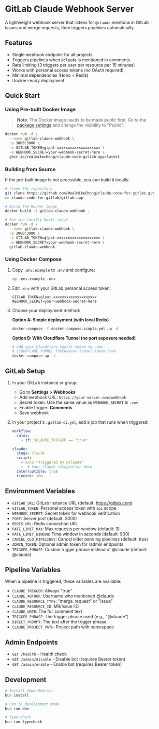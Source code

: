 # GitLab Claude Webhook Server

A lightweight webhook server that listens for `@claude` mentions in GitLab issues and merge requests, then triggers pipelines automatically.

## Features

- Single webhook endpoint for all projects
- Triggers pipelines when `@claude` is mentioned in comments
- Rate limiting (3 triggers per user per resource per 15 minutes)
- Works with personal access tokens (no OAuth required)
- Minimal dependencies (Hono + Redis)
- Docker-ready deployment

## Quick Start

### Using Pre-built Docker Image

> **Note:** The Docker image needs to be made public first. Go to the [package settings](https://github.com/RealMikeChong/claude-code-for-gitlab/pkgs/container/claude-code-gitlab-app) and change the visibility to "Public".

```bash
docker run -d \
  --name gitlab-claude-webhook \
  -p 3000:3000 \
  -e GITLAB_TOKEN=glpat-xxxxxxxxxxxxxxxxxxxx \
  -e WEBHOOK_SECRET=your-webhook-secret-here \
  ghcr.io/realmikechong/claude-code-gitlab-app:latest
```

### Building from Source

If the pre-built image is not accessible, you can build it locally:

```bash
# Clone the repository
git clone https://github.com/RealMikeChong/claude-code-for-gitlab.git
cd claude-code-for-gitlab/gitlab-app

# Build the Docker image
docker build -t gitlab-claude-webhook .

# Run the locally built image
docker run -d \
  --name gitlab-claude-webhook \
  -p 3000:3000 \
  -e GITLAB_TOKEN=glpat-xxxxxxxxxxxxxxxxxxxx \
  -e WEBHOOK_SECRET=your-webhook-secret-here \
  gitlab-claude-webhook
```

### Using Docker Compose

1. Copy `.env.example` to `.env` and configure:

   ```bash
   cp .env.example .env
   ```

2. Edit `.env` with your GitLab personal access token:

   ```env
   GITLAB_TOKEN=glpat-xxxxxxxxxxxxxxxxxxxx
   WEBHOOK_SECRET=your-webhook-secret-here
   ```

3. Choose your deployment method:

   **Option A: Simple deployment (with local Redis)**

   ```bash
   docker-compose -f docker-compose.simple.yml up -d
   ```

   **Option B: With Cloudflare Tunnel (no port exposure needed)**

   ```bash
   # Add your Cloudflare tunnel token to .env:
   # CLOUDFLARE_TUNNEL_TOKEN=your-tunnel-token-here
   docker-compose up -d
   ```

## GitLab Setup

1. In your GitLab instance or group:

   - Go to **Settings > Webhooks**
   - Add webhook URL: `https://your-server.com/webhook`
   - Secret token: Use the same value as `WEBHOOK_SECRET` in `.env`
   - Enable trigger: **Comments**
   - Save webhook

2. In your project's `.gitlab-ci.yml`, add a job that runs when triggered:

   ```yaml
   workflow:
     rules:
       - if: $CLAUDE_TRIGGER == "true"

   claude:
     stage: claude
     script:
       - echo "Triggered by @claude"
       -  # Your Claude integration here
     interruptible: true
     timeout: 10m
   ```

## Environment Variables

- `GITLAB_URL`: GitLab instance URL (default: https://gitlab.com)
- `GITLAB_TOKEN`: Personal access token with `api` scope
- `WEBHOOK_SECRET`: Secret token for webhook verification
- `PORT`: Server port (default: 3000)
- `REDIS_URL`: Redis connection URL
- `RATE_LIMIT_MAX`: Max requests per window (default: 3)
- `RATE_LIMIT_WINDOW`: Time window in seconds (default: 900)
- `CANCEL_OLD_PIPELINES`: Cancel older pending pipelines (default: true)
- `ADMIN_TOKEN`: Optional admin token for /admin endpoints
- `TRIGGER_PHRASE`: Custom trigger phrase instead of @claude (default: @claude)

## Pipeline Variables

When a pipeline is triggered, these variables are available:

- `CLAUDE_TRIGGER`: Always "true"
- `CLAUDE_AUTHOR`: Username who mentioned @claude
- `CLAUDE_RESOURCE_TYPE`: "merge_request" or "issue"
- `CLAUDE_RESOURCE_ID`: MR/Issue IID
- `CLAUDE_NOTE`: The full comment text
- `TRIGGER_PHRASE`: The trigger phrase used (e.g., "@claude")
- `DIRECT_PROMPT`: The text after the trigger phrase
- `CLAUDE_PROJECT_PATH`: Project path with namespace

## Admin Endpoints

- `GET /health` - Health check
- `GET /admin/disable` - Disable bot (requires Bearer token)
- `GET /admin/enable` - Enable bot (requires Bearer token)

## Development

```bash
# Install dependencies
bun install

# Run in development mode
bun run dev

# Type check
bun run typecheck
```
